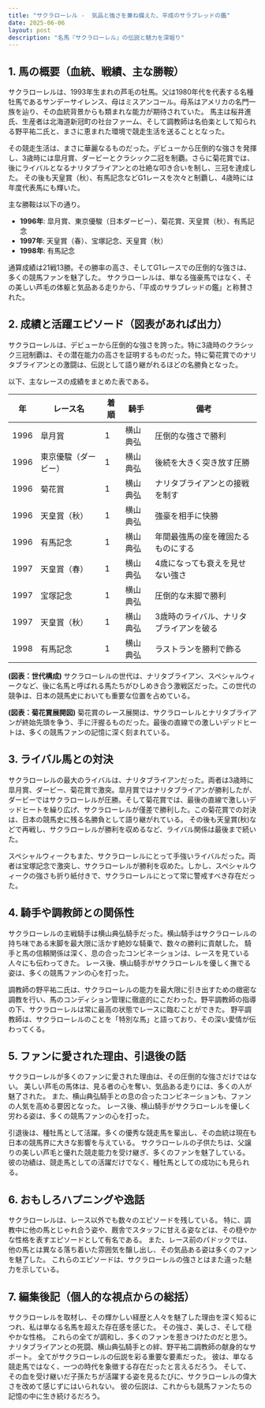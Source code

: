 ```yaml
---
title: "サクラローレル -  気品と強さを兼ね備えた、平成のサラブレッドの鑑"
date: 2025-06-06
layout: post
description: "名馬『サクラローレル』の伝説と魅力を深堀り"
---
```


## 1. 馬の概要（血統、戦績、主な勝鞍）

サクラローレルは、1993年生まれの芦毛の牡馬。父は1980年代を代表する名種牡馬であるサンデーサイレンス、母はミスアンコール。母系はアメリカの名門一族を辿り、その血統背景からも類まれな能力が期待されていた。  馬主は桜井進氏、生産者は北海道新冠町の社台ファーム、そして調教師は名伯楽として知られる野平祐二氏と、まさに恵まれた環境で競走生活を送ることとなった。

その競走生活は、まさに華麗なるものだった。デビューから圧倒的な強さを発揮し、3歳時には皐月賞、ダービーとクラシック二冠を制覇。さらに菊花賞では、後にライバルとなるナリタブライアンとの壮絶な叩き合いを制し、三冠を達成した。  その後も天皇賞（秋）、有馬記念などG1レースを次々と制覇し、4歳時には年度代表馬にも輝いた。

主な勝鞍は以下の通り。

* **1996年**: 皐月賞、東京優駿（日本ダービー）、菊花賞、天皇賞（秋）、有馬記念
* **1997年**: 天皇賞（春）、宝塚記念、天皇賞（秋）
* **1998年**: 有馬記念


通算成績は21戦13勝。その勝率の高さ、そしてG1レースでの圧倒的な強さは、多くの競馬ファンを魅了した。  サクラローレルは、単なる強豪馬ではなく、その美しい芦毛の体躯と気品ある走りから、「平成のサラブレッドの鑑」と称賛された。


## 2. 成績と活躍エピソード（図表があれば出力）

サクラローレルは、デビューから圧倒的な強さを誇った。特に3歳時のクラシック三冠制覇は、その潜在能力の高さを証明するものだった。特に菊花賞でのナリタブライアンとの激闘は、伝説として語り継がれるほどの名勝負となった。

以下、主なレースの成績をまとめた表である。

| 年 | レース名          | 着順 | 騎手       | 備考                               |
|---|-------------------|-----|-------------|------------------------------------|
| 1996 | 皐月賞            | 1   | 横山典弘     | 圧倒的な強さで勝利                   |
| 1996 | 東京優駿（ダービー）| 1   | 横山典弘     | 後続を大きく突き放す圧勝             |
| 1996 | 菊花賞            | 1   | 横山典弘     | ナリタブライアンとの接戦を制す       |
| 1996 | 天皇賞（秋）      | 1   | 横山典弘     | 強豪を相手に快勝                     |
| 1996 | 有馬記念          | 1   | 横山典弘     | 年間最強馬の座を確固たるものにする     |
| 1997 | 天皇賞（春）      | 1   | 横山典弘     | 4歳になっても衰えを見せない強さ     |
| 1997 | 宝塚記念          | 1   | 横山典弘     | 圧倒的な末脚で勝利                   |
| 1997 | 天皇賞（秋）      | 1   | 横山典弘     | 3歳時のライバル、ナリタブライアンを破る |
| 1998 | 有馬記念          | 1   | 横山典弘     | ラストランを勝利で飾る             |


**(図表：世代構成)**  サクラローレルの世代は、ナリタブライアン、スペシャルウィークなど、後に名馬と呼ばれる馬たちがひしめき合う激戦区だった。この世代の競争は、日本の競馬史においても重要な位置を占めている。


**(図表：菊花賞展開図)**  菊花賞のレース展開は、サクラローレルとナリタブライアンが終始先頭を争う、手に汗握るものだった。最後の直線での激しいデッドヒートは、多くの競馬ファンの記憶に深く刻まれている。


## 3. ライバル馬との対決

サクラローレルの最大のライバルは、ナリタブライアンだった。両者は3歳時に皐月賞、ダービー、菊花賞で激突。皐月賞ではナリタブライアンが勝利したが、ダービーではサクラローレルが圧勝。そして菊花賞では、最後の直線で激しいデッドヒートを繰り広げ、サクラローレルが僅差で勝利した。この菊花賞での対決は、日本の競馬史に残る名勝負として語り継がれている。  その後も天皇賞(秋)などで再戦し、サクラローレルが勝利を収めるなど、ライバル関係は最後まで続いた。

スペシャルウィークもまた、サクラローレルにとって手強いライバルだった。両者は宝塚記念で激突し、サクラローレルが勝利を収めた。しかし、スペシャルウィークの強さも折り紙付きで、サクラローレルにとって常に警戒すべき存在だった。


## 4. 騎手や調教師との関係性

サクラローレルの主戦騎手は横山典弘騎手だった。横山騎手はサクラローレルの持ち味である末脚を最大限に活かす絶妙な騎乗で、数々の勝利に貢献した。  騎手と馬の信頼関係は深く、息の合ったコンビネーションは、レースを見ている人々にも伝わってきた。  レース後、横山騎手がサクラローレルを優しく撫でる姿は、多くの競馬ファンの心を打った。

調教師の野平祐二氏は、サクラローレルの能力を最大限に引き出すための緻密な調教を行い、馬のコンディション管理に徹底的にこだわった。野平調教師の指導の下、サクラローレルは常に最高の状態でレースに臨むことができた。  野平調教師は、サクラローレルのことを「特別な馬」と語っており、その深い愛情が伝わってくる。


## 5. ファンに愛された理由、引退後の話

サクラローレルが多くのファンに愛された理由は、その圧倒的な強さだけではない。  美しい芦毛の馬体は、見る者の心を奪い、気品ある走りには、多くの人が魅了された。  また、横山典弘騎手との息の合ったコンビネーションも、ファンの人気を高める要因となった。  レース後、横山騎手がサクラローレルを優しく労わる姿は、多くの競馬ファンの心を打った。

引退後は、種牡馬として活躍。多くの優秀な競走馬を輩出し、その血統は現在も日本の競馬界に大きな影響を与えている。  サクラローレルの子供たちは、父譲りの美しい芦毛と優れた競走能力を受け継ぎ、多くのファンを魅了している。  彼の功績は、競走馬としての活躍だけでなく、種牡馬としての成功にも見られる。


## 6. おもしろハプニングや逸話

サクラローレルは、レース以外でも数々のエピソードを残している。  特に、調教中に他の馬とじゃれ合う姿や、厩舎でスタッフに甘える姿などは、その穏やかな性格を表すエピソードとして有名である。  また、レース前のパドックでは、他の馬とは異なる落ち着いた雰囲気を醸し出し、その気品ある姿は多くのファンを魅了した。  これらのエピソードは、サクラローレルの強さとはまた違った魅力を示している。


## 7. 編集後記（個人的な視点からの総括）

サクラローレルを取材し、その輝かしい経歴と人々を魅了した理由を深く知るにつれ、私は単なる名馬を超えた存在感を感じた。  その強さ、美しさ、そして穏やかな性格。  これらの全てが調和し、多くのファンを惹きつけたのだと思う。  ナリタブライアンとの死闘、横山典弘騎手との絆、野平祐二調教師の献身的なサポート。  全てがサクラローレルの伝説を彩る重要な要素だった。  彼は、単なる競走馬ではなく、一つの時代を象徴する存在だったと言えるだろう。  そして、その血を受け継いだ子孫たちが活躍する姿を見るたびに、サクラローレルの偉大さを改めて感じずにはいられない。  彼の伝説は、これからも競馬ファンたちの記憶の中に生き続けるだろう。
